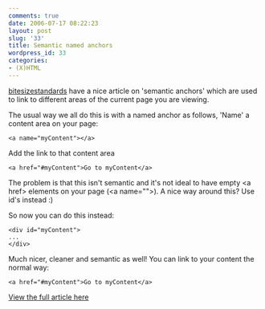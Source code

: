 ```yaml
---
comments: true
date: 2006-07-17 08:22:23
layout: post
slug: '33'
title: Semantic named anchors
wordpress_id: 33
categories:
- (X)HTML
---
```


[bitesizestandards](http://bitesizestandards.com/) have a nice article on 'semantic anchors' which are used to link to different areas of the current page you are viewing.

The usual way we all do this is with a named anchor as follows, 'Name' a content area on your page:

```
<a name="myContent"></a>
```

Add the link to that content area

```
<a href="#myContent">Go to myContent</a>
```

The problem is that this isn't semantic and it's not ideal to have empty &lt;a href&gt; elements on your page (&lt;a name=""&gt;). A nice way around this? Use id's instead :)

So now you can do this instead:

```
<div id="myContent">
...
</div>
```

Much nicer, cleaner and semantic as well! You can link to your content the normal way:
    
```
<a href="#myContent">Go to myContent</a>
```

[View the full article here](http://bitesizestandards.com/bites/cleaning-up-code-with-semantic-anchors)
